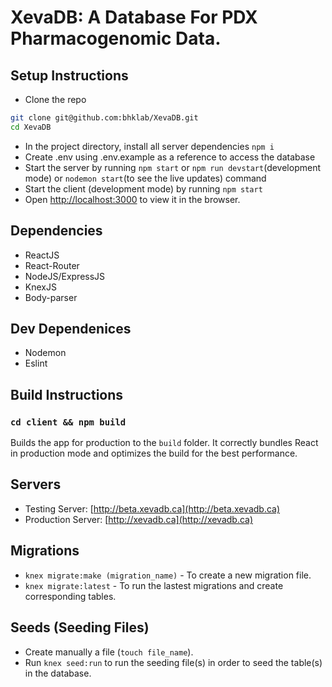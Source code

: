 # XevaDB: A Database For PDX Pharmacogenomic Data.

## Setup Instructions

- Clone the repo
  
```bash
git clone git@github.com:bhklab/XevaDB.git
cd XevaDB
```

- In the project directory, install all server dependencies `npm i`
- Create .env using .env.example as a reference to access the database
- Start the server by running `npm start` or `npm run devstart`(development mode) or `nodemon start`(to see the live updates) command
- Start the client (development mode) by running `npm start`
- Open [http://localhost:3000](http://localhost:3000) to view it in the browser.

## Dependencies

- ReactJS
- React-Router
- NodeJS/ExpressJS
- KnexJS
- Body-parser

## Dev Dependenices

- Nodemon
- Eslint

## Build Instructions

### `cd client && npm build`

Builds the app for production to the `build` folder.
It correctly bundles React in production mode and optimizes the build for the best performance.

## Servers

- Testing Server: [http://beta.xevadb.ca](http://beta.xevadb.ca)
- Production Server: [http://xevadb.ca](http://xevadb.ca)

## Migrations

- `knex migrate:make (migration_name)` - To create a new migration file.
- `knex migrate:latest` - To run the lastest migrations and create corresponding tables.

## Seeds (Seeding Files)

- Create manually a file (`touch file_name`).
- Run `knex seed:run` to run the seeding file(s) in order to seed the table(s) in the database.
